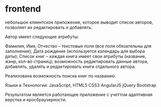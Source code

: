 # frontend
 небольшое клиентское приложение, которое  выводит список авторов, позволяет их редактировать и добавлять. 

Автор имеет следующие атрибуты:
	
Фамилия, Имя, Отчество – текстовые поля (все поля обязательны для заполнения);
Дата рождения (используется календарь для выбора даты); 
Список книг – каждая книга имеет свои атрибуты (название, жанр, кол-во страниц);
 возможность редактировать данные автора,  добавлять, удалять и редактировать книги отдельного автора.

Реализована возможность поиска книг по названию.


Языки и Технологии:
JavaScript,
HTML5
CSS3
AngularJS
jQuery
Bootstrap

Результатом является работающее приложение с учеттом адаптивная верстка и кросбраузерности. 

